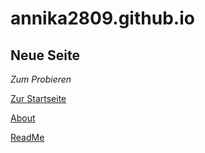 # annika2809.github.io

## Neue Seite
_Zum Probieren_

[Zur Startseite](https://annika2809.github.io/)

[About](https://annika2809.github.io/about)

[ReadMe](https://annika2809.github.io/readme)

